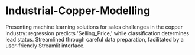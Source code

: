 # Industrial-Copper-Modelling
Presenting machine learning solutions for sales challenges in the copper industry: regression predicts 'Selling_Price,' while classification determines lead status. Streamlined through careful data preparation, facilitated by a user-friendly Streamlit interface.
